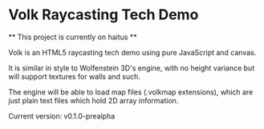 # Volk Raycasting Tech Demo

** This project is currently on haitus **

Volk is an HTML5 raycasting tech demo using pure JavaScript and canvas.

It is similar in style to Wolfenstein 3D's engine, with no height
variance but will support textures for walls and such.

The engine will be able to load map files (.volkmap extensions),
which are just plain text files which hold 2D array information.

Current version: v0.1.0-prealpha
